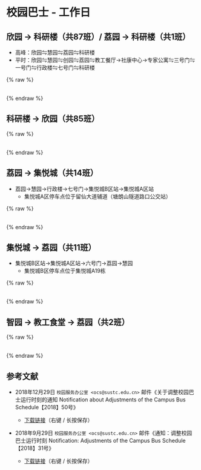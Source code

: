 # 校园巴士 - 工作日

## 欣园 → 科研楼（共87班）/ 荔园 → 科研楼（共1班）

* 高峰：欣园⇋慧园⇋荔园⇋科研楼
* 平时：欣园⇋慧园⇋创园⇋荔园⇋教工餐厅→社康中心→专家公寓⇋三号门⇋一号门⇋行政楼⇋七号门⇋科研楼

{% raw %}

<div id="bus-table-hl2rb">
    <table class="dataTable" id="work-bus-hl2rb">
    </table>
</div>

<script type="text/javascript">
    var busdata_hl2rb= [
        ["07:20","高峰",""],
        ["07:25","高峰",""],
        ["07:30","高峰",""],
        ["07:35","高峰",""],
        ["07:40","高峰",""],
        ["07:45","高峰",""],
        ["07:50","高峰",""],
        ["07:55","",""],
        ["08:00","",""],
        ["08:05","",""],
        ["08:10","",""],
        ["08:15","",""],
        ["08:20","",""],
        ["08:25","",""],
        ["08:30","",""],
        ["08:45","",""],
        ["09:00","",""],
        ["09:10","",""],
        ["09:20","",""],
        ["09:30","",""],
        ["09:40","",""],
        ["09:45","高峰",""],
        ["09:50","",""],
        ["09:55","高峰",""],
        ["09:55","高峰",""],
        ["10:00","高峰",""],
        ["10:05","",""],
        ["10:10","",""],
        ["10:20","",""],
        ["10:30","",""],
        ["10:45","",""],
        ["11:00","",""],
        ["11:15","",""],
        ["11:30","",""],
        ["11:45","",""],
        ["12:00","",""],
        ["12:05","高峰",""],
        ["12:10","",""],
        ["12:15","高峰",""],
        ["12:20","",""],
        ["12:25","高峰",""],
        ["12:30","",""],
        ["12:35","高峰",""],
        ["12:40","",""],
        ["12:50","",""],
        ["13:00","",""],
        ["13:15","",""],
        ["13:25","高峰",""],
        ["13:30","",""],
        ["13:35","高峰",""],
        ["13:40","高峰",""],
        ["13:40","（荔园发）",""],
        ["13:40","",""],
        ["13:45","高峰",""],
        ["13:50","",""],
        ["13:55","高峰",""],
        ["14:00","",""],
        ["14:20","",""],
        ["14:40","",""],
        ["15:00","",""],
        ["15:20","",""],
        ["15:40","",""],
        ["15:50","",""],
        ["15:55","高峰",""],
        ["16:00","高峰",""],
        ["16:05","高峰",""],
        ["16:10","高峰",""],
        ["16:20","",""],
        ["16:40","",""],
        ["17:00","",""],
        ["17:15","",""],
        ["17:30","",""],
        ["17:40","",""],
        ["17:45","",""],
        ["17:50","",""],
        ["18:00","",""],
        ["18:10","",""],
        ["18:15","高峰",""],
        ["18:20","",""],
        ["18:25","高峰",""],
        ["18:30","",""],
        ["18:45","",""],
        ["19:00","",""],
        ["19:15","",""],
        ["19:30","",""],
        ["20:00","",""],
        ["20:30","",""],
        ["21:00","",""],    
    ];
    var busdata_rb2hl = [
        ["07:30","高峰",""], 
        ["07:40","高峰",""], 
        ["07:45","",""], 
        ["07:50","高峰",""], 
        ["08:00","",""], 
        ["08:05","",""], 
        ["08:10","",""], 
        ["08:15","",""], 
        ["08:20","",""], 
        ["08:25","",""], 
        ["08:30","",""], 
        ["08:40","",""], 
        ["08:50","",""], 
        ["09:00","",""], 
        ["09:05","",""], 
        ["09:10","",""], 
        ["09:20","",""], 
        ["09:30","",""], 
        ["09:40","",""], 
        ["09:50","",""], 
        ["09:55","高峰",""], 
        ["09:55","高峰",""], 
        ["10:00","高峰",""], 
        ["10:05","",""], 
        ["10:10","",""], 
        ["10:20","",""], 
        ["10:40","",""], 
        ["11:00","",""], 
        ["11:15","",""], 
        ["11:30","",""], 
        ["11:45","",""], 
        ["12:00","",""], 
        ["12:10","",""], 
        ["12:15","高峰",""], 
        ["12:15","高峰",""], 
        ["12:20","",""], 
        ["12:25","高峰",""], 
        ["12:30","",""], 
        ["12:35","高峰",""], 
        ["12:40","高峰",""], 
        ["12:45","",""], 
        ["13:00","",""], 
        ["13:20","",""], 
        ["13:30","",""], 
        ["13:35","高峰",""], 
        ["13:40","高峰",""], 
        ["13:45","高峰",""], 
        ["13:50","",""], 
        ["13:55","高峰",""], 
        ["14:00","",""], 
        ["14:20","",""], 
        ["14:40","",""], 
        ["15:00","",""], 
        ["15:20","",""], 
        ["15:40","",""], 
        ["15:50","",""], 
        ["15:55","高峰",""], 
        ["16:00","",""], 
        ["16:05","高峰",""], 
        ["16:10","高峰",""], 
        ["16:20","",""], 
        ["16:40","",""], 
        ["17:00","",""], 
        ["17:20","",""], 
        ["17:30","",""], 
        ["17:40","",""], 
        ["17:50","",""], 
        ["18:00","",""], 
        ["18:10","",""], 
        ["18:15","高峰",""], 
        ["18:20","高峰",""], 
        ["18:25","高峰",""], 
        ["18:30","",""], 
        ["18:40","",""], 
        ["18:45","高峰",""], 
        ["19:00","",""], 
        ["19:30","",""], 
        ["20:00","",""], 
        ["20:30","",""], 
        ["20:58","高峰",""], 
        ["21:00","高峰",""], 
        ["21:05","",""], 
        ["21:20","",""], 
        ["22:00","",""], 
        ["22:00","",""],
    ];
    function getTime(MinBefore) {
        var date = new Date();
        date.setMinutes(date.getMinutes() - MinBefore);
        var h = date.getHours();
        var hour = (h < 10) ? "0" + h : h;
        var m = date.getMinutes();
        var min = (m < 10) ? "0" + m : m;
        return hour + ":" + min;
    }
    var now_20 = getTime(20);
    var now = getTime(0);

    var now_bus_row_hl2rb = 0;
    for(var i = 0, len = busdata_hl2rb.length; i < len; i++){
        if (busdata_hl2rb[i][0] < now_20) {
            busdata_hl2rb[i][2] = "已到达";
            now_bus_row_hl2rb = i;
        }else if (busdata_hl2rb[i][0] < now) {
            busdata_hl2rb[i][2] = "在途中";
        }else{
            busdata_hl2rb[i][2] = "未发车";
        }
    }
    
</script>

{% endraw %}

## 科研楼 → 欣园（共85班）

{% raw %}
<div id="bus-table-rb2hl">
    <table class="dataTable" id="work-bus-rb2hl">
    </table>
</div>

<script type="text/javascript">
    var now_bus_row_rb2hl = 0;
    for(var i = 0, len = busdata_rb2hl.length; i < len; i++){
        if (busdata_rb2hl[i][0] < now_20) {
            busdata_rb2hl[i][2] = "已到达";
            now_bus_row_rb2hl = i;
        }else if (busdata_rb2hl[i][0] < now) {
            busdata_rb2hl[i][2] = "在途中";
        }else{
            busdata_rb2hl[i][2] = "未发车";
        }
    }

</script>
{% endraw %}

## 荔园 → 集悦城（共14班）

* 荔园→慧园→行政楼→七号门→集悦城B区站→集悦城A区站
    * 集悦城A区停车点位于留仙大道辅道（塘朗山隧道路口公交站）

{% raw %}
<div id="bus-table-lh2jyc">
    <table class="dataTable" id="work-bus-lh2jyc">
    </table>
</div>

<script type="text/javascript">
    var busdata_lh2jyc = [
        ["12:40","",""],
        ["13:20","",""],
        ["13:30","",""],
        ["18:30","",""],
        ["18:40","",""],
        ["20:20","",""],
        ["21:20","",""],
        ["21:40","",""],
        ["22:00","",""],
        ["22:10","",""],
        ["22:20","",""],
        ["22:30","",""],
        ["22:30","",""],
        ["23:00","",""],
    ];
    var now_bus_row_lh2jyc = 0;
    for(var i = 0, len = busdata_lh2jyc.length; i < len; i++){
        if (busdata_lh2jyc[i][0] < now_20) {
            busdata_lh2jyc[i][2] = "已到达";
            now_bus_row_lh2jyc = i;
        }else if (busdata_lh2jyc[i][0] < now) {
            busdata_lh2jyc[i][2] = "在途中";
        }else{
            busdata_lh2jyc[i][2] = "未发车";
        }
    }
    
</script>
{% endraw %}

## 集悦城 → 荔园（共11班）

* 集悦城B区站→集悦城A区站→六号门→荔园→慧园
    * 集悦城B区停车点位于集悦城A19栋

{% raw %}
<div id="bus-table-jyc2lh">
    <table class="dataTable" id="work-bus-jyc2lh">
    </table>
</div>

<script type="text/javascript">
    var busdata_jyc2lh = [
        ["07:20","",""],
        ["07:30","",""],
        ["08:00","",""],
        ["08:10","",""],
        ["08:20","",""],
        ["09:40","",""],
        ["09:50","",""],
        ["13:20","",""],
        ["13:30","",""],
        ["15:20","",""],
        ["15:30","",""],
    ];
    var now_bus_row_jyc2lh = 0;
    for(var i = 0, len = busdata_jyc2lh.length; i < len; i++){
        if (busdata_jyc2lh[i][0] < now_20) {
            busdata_jyc2lh[i][2] = "已到达";
            now_bus_row_jyc2lh = i;
        }else if (busdata_jyc2lh[i][0] < now) {
            busdata_jyc2lh[i][2] = "在途中";
        }else{
            busdata_jyc2lh[i][2] = "未发车";
        }
    }

</script>
{% endraw %}

## 智园 → 教工食堂 → 荔园（共2班）

{% raw %}
<div id="bus-table-ip2lh">
    <table class="dataTable" id="work-bus-ip2lh">
    </table>
</div>

<script type="text/javascript">
    var busdata_ip2lh = [
        ["11:50","",""],
        ["17:45","",""],
    ];
    var now_bus_row_ip2lh = 0;
    for(var i = 0, len = busdata_ip2lh.length; i < len; i++){
        if (busdata_ip2lh[i][0] < now_20) {
            busdata_ip2lh[i][2] = "已到达";
            now_bus_row_ip2lh = i;
        }else if (busdata_ip2lh[i][0] < now) {
            busdata_ip2lh[i][2] = "在途中";
        }else{
            busdata_ip2lh[i][2] = "未发车";
        }
    }
    
    window.onload=function(){
        // high land - research building
        var ins_table_hl2rb = $('#work-bus-hl2rb').DataTable( {
            data: busdata_hl2rb,
            scrollY: 300,
            paging: false,
            searching : false,
            bFilter: false,
            info: false,
            columns: [
                { title: "发车时间" },
                { title: "平时/高峰", "orderable": false },
                { title: "状态", "orderable": false },
            ],
            rowCallback: function( row, data, index ) {
                if ( data[2] == "已到达" )
                {
                    $('td', row).css('background-color', '#003f43'); // SUSTech dark green
                    $('td', row).css('color', '#FFFFFF');
                }
                else if ( data[2] == "在途中" )
                {
                    $('td', row).css('background-color', '#ed6c00'); // SUSTech orange
                    $('td', row).each(function(){
                        $(this).html( '<b>'+$(this).text()+'</b>');
                    });
                }
            }
        } );
        var now_bus_offset =$(ins_table_hl2rb.row(Math.min(now_bus_row_hl2rb, busdata_hl2rb.length)).node()).offset().top - $(ins_table_hl2rb.row(0).node()).offset().top;
        $("#bus-table-hl2rb .dataTables_scrollBody").scrollTop(now_bus_offset);

        // research building - high land
        var ins_table_rb2hl = $('#work-bus-rb2hl').DataTable( {
            data: busdata_rb2hl,
            scrollY: 300,
            paging: false,
            searching : false,
            bFilter: false,
            info: false,
            columns: [
                { title: "发车时间" },
                { title: "平时/高峰", "orderable": false },
                { title: "状态", "orderable": false },
            ],
            rowCallback: function( row, data, index ) {
                if ( data[2] == "已到达" )
                {
                    $('td', row).css('background-color', '#003f43'); // SUSTech dark green
                    $('td', row).css('color', '#FFFFFF');
                }
                else if ( data[2] == "在途中" )
                {
                    $('td', row).css('background-color', '#ed6c00'); // SUSTech orange
                    $('td', row).each(function(){
                        $(this).html( '<b>'+$(this).text()+'</b>');
                    });
                }
            }
        } );
        var now_bus_offset =$(ins_table_rb2hl.row(Math.min(now_bus_row_rb2hl, busdata_rb2hl.length)).node()).offset().top - $(ins_table_rb2hl.row(0).node()).offset().top;
        $("#bus-table-rb2hl .dataTables_scrollBody").scrollTop(now_bus_offset);

        // lychee hill - ji yue cheng
        var ins_table_lh2jyc = $('#work-bus-lh2jyc').DataTable( {
            data: busdata_lh2jyc,
            scrollY: 300,
            paging: false,
            searching : false,
            bFilter: false,
            info: false,
            columns: [
                { title: "发车时间" },
                { title: "平时/高峰", "orderable": false },
                { title: "状态", "orderable": false },
            ],
            rowCallback: function( row, data, index ) {
                if ( data[2] == "已到达" )
                {
                    $('td', row).css('background-color', '#003f43'); // SUSTech dark green
                    $('td', row).css('color', '#FFFFFF');
                }
                else if ( data[2] == "在途中" )
                {
                    $('td', row).css('background-color', '#ed6c00'); // SUSTech orange
                    $('td', row).each(function(){
                        $(this).html( '<b>'+$(this).text()+'</b>');
                    });
                }
            }
        } );
        var now_bus_offset =$(ins_table_lh2jyc.row(Math.min(now_bus_row_lh2jyc, busdata_lh2jyc.length)).node()).offset().top - $(ins_table_lh2jyc.row(0).node()).offset().top;
        $("#bus-table-lh2jyc .dataTables_scrollBody").scrollTop(now_bus_offset);

        // ji yue cheng - lychee hill
        var ins_table_jyc2lh = $('#work-bus-jyc2lh').DataTable( {
            data: busdata_jyc2lh,
            scrollY: 300,
            paging: false,
            searching : false,
            bFilter: false,
            info: false,
            columns: [
                { title: "发车时间" },
                { title: "平时/高峰", "orderable": false },
                { title: "状态", "orderable": false },
            ],
            rowCallback: function( row, data, index ) {
                if ( data[2] == "已到达" )
                {
                    $('td', row).css('background-color', '#003f43'); // SUSTech dark green
                    $('td', row).css('color', '#FFFFFF');
                }
                else if ( data[2] == "在途中" )
                {
                    $('td', row).css('background-color', '#ed6c00'); // SUSTech orange
                    $('td', row).each(function(){
                        $(this).html( '<b>'+$(this).text()+'</b>');
                    });
                }
            }
        } );
        var now_bus_offset =$(ins_table_jyc2lh.row(Math.min(now_bus_row_jyc2lh, busdata_jyc2lh.length)).node()).offset().top - $(ins_table_jyc2lh.row(0).node()).offset().top;
        $("#bus-table-jyc2lh .dataTables_scrollBody").scrollTop(now_bus_offset);

        // i park - lychee hill
        var ins_table_ip2lh = $('#work-bus-ip2lh').DataTable( {
            data: busdata_ip2lh,
            scrollY: 300,
            paging: false,
            searching : false,
            bFilter: false,
            info: false,
            columns: [
                { title: "发车时间" },
                { title: "平时/高峰", "orderable": false },
                { title: "状态", "orderable": false },
            ],
            rowCallback: function( row, data, index ) {
                if ( data[2] == "已到达" )
                {
                    $('td', row).css('background-color', '#003f43'); // SUSTech dark green
                    $('td', row).css('color', '#FFFFFF');
                }
                else if ( data[2] == "在途中" )
                {
                    $('td', row).css('background-color', '#ed6c00'); // SUSTech orange
                    $('td', row).each(function(){
                        $(this).html( '<b>'+$(this).text()+'</b>');
                    });
                }
            }
        } );
        var now_bus_offset =$(ins_table_ip2lh.row(Math.min(now_bus_row_ip2lh, busdata_ip2lh.length)).node()).offset().top - $(ins_table_ip2lh.row(0).node()).offset().top;
        $("#bus-table-ip2lh .dataTables_scrollBody").scrollTop(now_bus_offset);
    };            

</script>
{% endraw %}

## 参考文献

* 2018年12月29日 `校园服务办公室 <ocs@sustc.edu.cn>` 邮件《关于调整校园巴士运行时刻的通知 Notification about Adjustments of the Campus Bus Schedule【2018】50号》
    * [下载链接](./Campus_Bus_Schedule_1850.pdf)（右键 / 长按保存）

* 2018年9月29日 `校园服务办公室 <ocs@sustc.edu.cn>` 邮件《通知：调整校园巴士运行时刻 Notification: Adjustments of the Campus Bus Schedule【2018】31号》
    * [下载链接](./Campus_Bus_Schedule_1831.pdf)（右键 / 长按保存）
